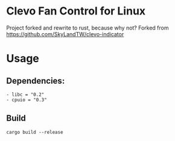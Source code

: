 # Clevo Fan Control for Linux

Project forked and rewrite to rust, because why not?
Forked from https://github.com/SkyLandTW/clevo-indicator

# Usage

## Dependencies:
	- libc = "0.2"
	- cpuio = "0.3"

## Build
```console
cargo build --release
```

